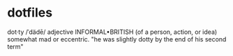 # dotfiles
dot·ty /ˈdädē/ adjective INFORMAL•BRITISH (of a person, action, or idea) somewhat mad or eccentric. "he was slightly dotty by the end of his second term"

